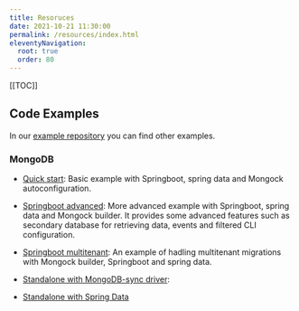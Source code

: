 ```yaml
---
title: Resoruces
date: 2021-10-21 11:30:00 
permalink: /resources/index.html
eleventyNavigation:
  root: true
  order: 80
---
```


[[TOC]]


## Code Examples

In our  [example repository](https://github.com/cloudyrock/mongock-examples) you can find other examples.

### MongoDB

- [Quick start](https://github.com/mongock/mongock-examples/tree/develop/mongock-examples-mongodb/springboot-quickstart): Basic example with Springboot, spring data and Mongock autoconfiguration.

- [Springboot advanced](https://github.com/mongock/mongock-examples/tree/develop/mongock-examples-mongodb/springboot-advance): More advanced example with Springboot, spring data and Mongock builder. It provides some advanced features such as secondary database for retrieving data, events and filtered CLI configuration.

- [Springboot multitenant](https://github.com/mongock/mongock-examples/tree/develop/mongock-examples-mongodb/springboot-multitenant): An example of hadling multitenant migrations with Mongock builder, Springboot and spring data.
<!--It  requires [Mongock professional](/pro)-->

- [Standalone with MongoDB-sync driver](https://github.com/mongock/mongock-examples/tree/develop/mongock-examples-mongodb/standalone-mongodb-sync): 

- [Standalone with Spring Data](https://github.com/mongock/mongock-examples/tree/develop/mongock-examples-mongodb/standalone-springdata)